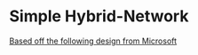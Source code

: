 # Simple Hybrid-Network

[Based off the following design from Microsoft](https://learn.microsoft.com/en-us/azure/architecture/reference-architectures/dmz/secure-vnet-dmz?tabs=cli)

